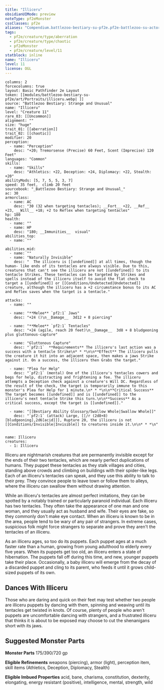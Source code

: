 ```yaml
---
title: "Illiceru"
obsidianUIMode: preview
noteType: pf2eMonster
cssClasses: pf2e
aliases: "Compendium.battlezoo-bestiary-su-pf2e.pf2e-battlezoo-su-actors.Actor.ZhTbzMBiD9gIlZIg" 
tags:
  - pf2e/creature/type/aberration
  - pf2e/creature/type/chaotic
  - pf2eMonster
  - pf2e/creature/level/11
statblock: inline
name: "Illiceru"
level: 11
license: OGL
---
```


```statblock
columns: 2
forcecolumns: true
layout: Basic Pathfinder 2e Layout
token: [[modules/battlezoo-bestiary-su-pf2e/art/Portraits/illiceru.webp| ]]
source: "Battlezoo Bestiary: Strange and Unusual"
name: "Illiceru"
level: "Creature 11"
rare_03: [[Uncommon]]
alignment: ""
size: "huge"
trait_01: [[aberration]]
trait_02: [[chaotic]]
modifier: 20
perception:
  - name: "Perception"
    desc: "+20; Tremorsense (Precise) 60 Feet, Scent (Imprecise) 120 Feet"
languages: "Common"
skills:
  - name: "Skills"
    desc: "Athletics: +22, Deception: +24, Diplomacy: +22, Stealth: +20"
abilityMods: [5, 7, 5, 5, 3, 7]
speed: 35 feet,  climb 20 feet
sourcebook: "_Battlezoo Bestiary: Strange and Unusual_"
ac: 30
armorclass:
  - name: AC
    desc: "30 (32 when targeting tentacles); __Fort__ +22, __Ref__ +23, __Will__ +18; +2 to Reflex when targeting tentacles"
hp: 180
health:
  - name: ""
  - name: HP
    desc: "180; __Immunities__  visual"
abilities_top:
  - name: ""

abilities_mid:
  - name: ""
  - name: "Naturally Invisible"
    desc: "  The illiceru is [[undefined]] at all times, though the human- like ends of its tentacles are always visible. Due to this, creatures that can't see the illiceru are not [[undefined]] to its tentacle Strikes. These tentacles can be targeted by Strikes and spells instead of the illiceru itself to avoid the flat check to target a [[undefined]] or [[Conditions/Undetected|Undetected]] creature, although the illiceru has a +2 circumstance bonus to its AC and Reflex saves when the target is a tentacle."

attacks:
  - name: ""

  - name: "**Melee** `pf2:1` Jaws"
    desc: "+24 ()\n__Damage__  3d12 + 8 piercing"

  - name: "**Melee** `pf2:1` Tentacles"
    desc: "+24 (agile, reach 20 feet)\n__Damage__  3d8 + 8 bludgeoning plus gluttonous-capture"

  - name: "Gluttonous Capture"
    desc: "`pf2:1`  **Requirements** The illiceru's last action was a success with a tentacle Strike\n* * *\n\n**Effect** The illiceru pulls the creature it hit into an adjacent space, then makes a jaws Strike against it. On a success, the illiceru then Grabs the target."

  - name: "Plea for Help"
    desc: "`pf2:1` (mental) One of the illiceru's tentacles cowers and begs for help, distracting and frightening a foe. The illiceru attempts a Deception check against a creature's Will DC. Regardless of the result of the check, the target is temporarily immune to this monster's Plea for Help for 1 minute.\n* * *\n\n**Critical Success** The target becomes [[undefined]] and is [[undefined]] to the illiceru's next tentacle Strike this turn.\n\n**Success** As a critical success, except the target is [[undefined]]."

  - name: "[[Bestiary Ability Glossary/Swallow Whole|Swallow Whole]]"
    desc: "`pf2:1` (attack) Large, [[/r (2d8+8)[bludgeoning],2d6[acid]]], Rupture 20, the illiceru is not [[Conditions/Invisible|Invisible]] to creatures inside it.\n\n* * *\n"
 
```

```encounter-table
name: Illiceru
creatures:
  - 1: Illiceru
```



Illiceru are nightmarish creatures that are permanently invisible except for the ends of their two tentacles, which are nearly perfect duplications of humans. They puppet these tentacles as they stalk villages and cities, standing above crowds and climbing on buildings with their spider-like legs. Each of an illiceru's tentacles can speak, and they use this ability to talk to their prey. They convince people to leave town or follow them to alleys, where the illiceru can swallow them without drawing attention.

While an illiceru's tentacles are almost perfect imitations, they can be spotted by a notably trained or particularly paranoid individual. Each illiceru has two tentacles. They often take the appearance of one man and one woman, and they usually act as husband and wife. Their eyes are fake, so they commonly don't make eye contact. When an illiceru is known to be in the area, people tend to be wary of any pair of strangers. In extreme cases, suspicious folk might force strangers to separate and prove they aren't the tentacles of an illiceru.

As an illiceru ages, so too do its puppets. Each puppet ages at a much faster rate than a human, growing from young adulthood to elderly every five years. When its puppets get too old, an illiceru enters a state of hibernation. The puppets fall off during this time, and new, younger puppets take their place. Occasionally, a baby illiceru will emerge from the decay of a discarded puppet and cling to its parent, who feeds it until it grows child-sized puppets of its own.

## Dances With Illiceru

Those who are daring and quick on their feet may test whether two people are illiceru puppets by dancing with them, spinning and weaving until its tentacles get twisted in knots. Of course, plenty of people who aren't puppets are uncomfortable dancing with strangers, and a frustrated illiceru that thinks it is about to be exposed may choose to cut the shenanigans short with its jaws.

## Suggested Monster Parts

**Monster Parts** 175/390/720 gp

**Eligible Refinements** weapons (piercing), armor (light), perception item, skill items (Athletics, Deception, Diplomacy, Stealth)

**Eligible Imbued Properties** acid, bane, charisma, constitution, dexterity, elongating, energy resistant (positive), intelligence, mental, strength, wild

